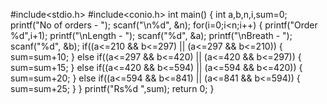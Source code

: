 #include<stdio.h>
#include<conio.h>
int main()
{
    int a,b,n,i,sum=0;
    printf("No of orders - ");
    scanf("\n%d", &n);
    for(i=0;i<n;i++)
    {
        printf("Order %d",i+1);
        printf("\nLength - ");
        scanf("%d", &a);
        printf("\nBreath - ");
        scanf("%d", &b);
        if((a<=210 && b<=297) || (a<=297 && b<=210))
        {
            sum=sum+10;
        }
        else if((a<=297 && b<=420) || (a<=420 && b<=297))
        {
            sum=sum+15;
        }
        else if((a<=420 && b<=594) || (a<=594 && b<=420))
        {
            sum=sum+20;
        }
        else if((a<=594 && b<=841) || (a<=841 && b<=594))
        {
            sum=sum+25;
        }
    }
    printf("Rs%d ",sum);
    return 0;
}

